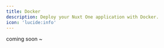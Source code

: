 ```yaml
---
title: Docker
description: Deploy your Nuxt One application with Docker.
icon: 'lucide:info'
---
```


coming soon ~
